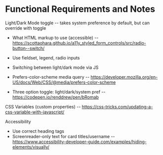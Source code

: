 # Functional Requirements and Notes

Light/Dark Mode toggle -- takes system preference by default, but can override with toggle

- What HTML markup to use (accessible) -- https://scottaohara.github.io/a11y_styled_form_controls/src/radio-button--switch/

 - Use fieldset, legend, radio inputs

- Switching between light/dark mode via JS
- Prefers-color-scheme media query -- https://developer.mozilla.org/en-US/docs/Web/CSS/@media/prefers-color-scheme

- Three option toggle: light/dark/system pref -- https://codepen.io/renddrew/pen/bRomab

CSS Variables (custom properties) -- https://css-tricks.com/updating-a-css-variable-with-javascript/

Accessibility
- Use correct heading tags
- Screenreader-only text for card titles/username -- https://www.accessibility-developer-guide.com/examples/hiding-elements/visually/